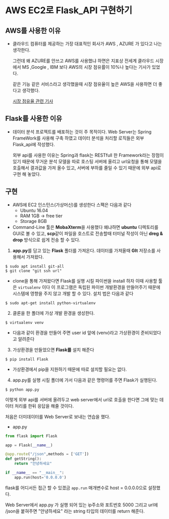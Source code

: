 # AWS EC2로 Flask_API 구현하기

## AWS를 사용한 이유

- 클라우드 컴퓨터를 제공하는 가장 대표적인 회사가 AWS , AZURE 가 있다고 나는 생각한다. 

  그런데 왜 AZURE를 안쓰고 AWS를 사용했냐 하면은 지표상 전세계 클라우드 시장에서 MS ,Google , IBM 보다 AWS의 시장 점유률이 10%나 높다는 기사가 있었다.

  같은 기능 같은 서비스라고 생각했을때 시장 점유율이 높은 AWS을 사용하면 더 좋다고 생각했다. 

  [시장 점유율 관련 기사](http://www.itworld.co.kr/news/141100)

## Flask를 사용한 이유

- 데이터 분석 프로젝트를 배포하는 것이 주 목적이다. Web Server는 Spring FrameWork를 사용해 구축 하였고 데이터 분석을 처리할 로직들은 외부 Flask_api에 작성했다. 

  외부 api를 사용한 이유는 Spring과 flask는 RESTfull 한 Framework라는 장점이 있기 때문에 무거운 분석 모델을 따로 호스팅 서버에 올리고 url요청을 통해 모델을 호출해서 결과값을 가져 올수 있고, 서버에 부하를 줄일 수 있기 때문에 외부 api로 구현 해 놓았다.

## 구현

- AWS에 EC2 인스턴스(가상머신)를 생성한다 스팩은 다음과 같다
  - Ubuntu 16.04
  - RAM 1GB -> free tier
  - Storage 8GB
- Command-Line 툴은 **MobaXterm**을 사용했다 왜냐하면 **ubuntu** 디렉토리를 GUI로 볼 수 있고, **scp**같이 파일을 호스트로 전송할때 터미널 작성이 아닌 **dreg & drop** 방식으로 쉽게 전송 할 수 있다.



1. **app.py**를 담고 있는 **Flask** 폴더를 가져온다. 데이터를 가져올때 **GIt** 저장소를 사용해서 가져왔다.

```shell
$ sudo apt install git-all
$ git clone "git ssh url"
```

- clone을 통해 가져왔다면 Flask를 실행 시킬 파이썬을 install 하자 이때 사용할 툴은 `virtualenv` 이다 이 프로그램은 독립된 파이썬 개발환경을 만들어주기 때문에 시스템에 영향을 주지 않고 개발 할 수 있다. 설치 법은 다음과 같다

```shell
$ sudo apt-get install python-virtualenv
```

2. 클론을 한 폴더에 가상 개발 환경을 생성한다.

```shell
$ virtualenv venv
```

- 다음과 같이 환경을 만들어 주면 user id 앞에 (venv)라고 가상환경이 준비되었다고 알려준다

3. 가상환경을 만들었으면 **Flask를** 설치 해준다

```shell
$ pip install Flask
```

- 가상환경에서 pip을 지원하기 때문에 따로 설치할 필요는 없다.

4. app.py를 실행 시킬 폴더에 가서 다음과 같은 명령어를 주면 Flask가 실행된다.

```shell
$ python app.py
```



이렇게 외부 api를 서버에 올려두고 web server에서 url로 호출을 한다면 그에 맞는 데이터 처리를 한뒤 응답을 해줄 것이다.



처음은 더미데이터를 Web Server로 보내는 연습을 했다.

- app.py

```python
from flask import Flask

app = Flask(__name__)

@app.route("/json",methods = ['GET'])
def getString():
    return "안녕하세요"

if __name__ == "__main__":
    app.run(host='0.0.0.0')
```

flask를 어디서든 접근 할 수 있겠금 `app.run` 매개변수로 host = 0.0.0.0으로 설정했다.

Web Server에서 app.py 가 실행 되어 있는 ip주소와 포트번호 5000 그리고 url에 /json을 붙혀주면 "안녕하세요" 라는 string 타입의 데이터를 return 해준다.